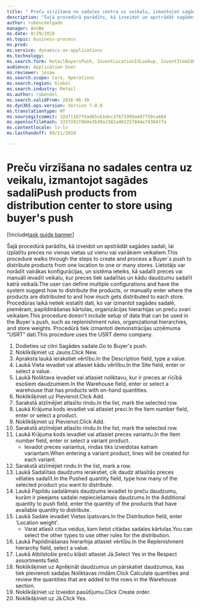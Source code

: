 ```yaml
--- 
title: " Preču virzīšana no sadales centra uz veikalu, izmantojot sagādes sadali"
description: "Šajā procedūrā parādīts, kā izveidot un apstrādāt sagādes sadali, lai izplatītu preces no vienas vietas uz vienu vai vairākiem veikaliem."
author: rubencdelgado
manager: AnnBe
ms.date: 8/29/2018
ms.topic: business-process
ms.prod: 
ms.service: dynamics-ax-applications
ms.technology: 
ms.search.form: RetailBuyersPush, InventLocationIdLookup, InventItemIdLookupSimple, RetailReplenishmentTreeLookup
audience: Application User
ms.reviewer: josaw
ms.search.scope: Core, Operations
ms.search.region: Global
ms.search.industry: Retail
ms.author: rubendel
ms.search.validFrom: 2016-06-30
ms.dyn365.ops.version: Version 7.0.0
ms.translationtype: HT
ms.sourcegitcommit: 32d71167fdad65cb1dec37671999a497759ca484
ms.openlocfilehash: 3337241f8b0e3b30a3382a402257844e7438477a
ms.contentlocale: lv-lv
ms.lasthandoff: 09/11/2018

---
```

# <a name="push-products-from-distribution-center-to-store-using-buyers-push"></a><span data-ttu-id="c32cc-103"> Preču virzīšana no sadales centra uz veikalu, izmantojot sagādes sadali</span><span class="sxs-lookup"><span data-stu-id="c32cc-103">Push products from distribution center to store using buyer's push</span></span>

[!include[task guide banner](../includes/task-guide-banner.md)]

<span data-ttu-id="c32cc-104">Šajā procedūrā parādīts, kā izveidot un apstrādāt sagādes sadali, lai izplatītu preces no vienas vietas uz vienu vai vairākiem veikaliem.</span><span class="sxs-lookup"><span data-stu-id="c32cc-104">This procedure walks through the steps to create and process a Buyer´s push to distribute products from one location to one or many stores.</span></span> <span data-ttu-id="c32cc-105">Lietotājs var norādīt vairākas konfigurācijas, un sistēma ieteiks, kā sadalīt preces vai manuāli ievadīt veikalu, kur preces tiek sadalītas un kādu daudzumu sadalīt katrā veikalā.</span><span class="sxs-lookup"><span data-stu-id="c32cc-105">The user can define multiple configurations and have the system suggest how to distribute the products, or manually enter where the products are distributed to and how much gets distributed to each store.</span></span> <span data-ttu-id="c32cc-106">Procedūras laikā netiek iestatīti dati, ko var izmantot sagādes sadalē, piemēram, papildināšanas kārtulas, organizācijas hierarhijas un preču svari veikalam.</span><span class="sxs-lookup"><span data-stu-id="c32cc-106">This procedure doesn't include setup of data that can be used in the Buyer´s push, such as replenishment rules, organizational hierarchies, and store weights.</span></span> <span data-ttu-id="c32cc-107">Procedūrā tiek izmantoti demonstrācijas uzņēmuma “USRT” dati.</span><span class="sxs-lookup"><span data-stu-id="c32cc-107">This procedure uses the USRT demo company.</span></span>

1. <span data-ttu-id="c32cc-108">Dodieties uz cilni Sagādes sadale.</span><span class="sxs-lookup"><span data-stu-id="c32cc-108">Go to Buyer's push.</span></span>
2. <span data-ttu-id="c32cc-109">Noklikšķiniet uz Jauns.</span><span class="sxs-lookup"><span data-stu-id="c32cc-109">Click New.</span></span>
3. <span data-ttu-id="c32cc-110">Apraksta laukā ierakstiet vērtību.</span><span class="sxs-lookup"><span data-stu-id="c32cc-110">In the Description field, type a value.</span></span>
4. <span data-ttu-id="c32cc-111">Laukā Vieta ievadiet vai atlasiet kādu vērtību.</span><span class="sxs-lookup"><span data-stu-id="c32cc-111">In the Site field, enter or select a value.</span></span>
5. <span data-ttu-id="c32cc-112">Laukā Noliktava ievadiet vai atlasiet noliktavu, kur ir preces ar rīcībā esošiem daudzumiem.</span><span class="sxs-lookup"><span data-stu-id="c32cc-112">In the Warehouse field, enter or select a warehouse that has products with on-hand quantities.</span></span>
6. <span data-ttu-id="c32cc-113">Noklikšķiniet uz Pievienot.</span><span class="sxs-lookup"><span data-stu-id="c32cc-113">Click Add.</span></span>
7. <span data-ttu-id="c32cc-114">Sarakstā atzīmējiet atlasīto rindu.</span><span class="sxs-lookup"><span data-stu-id="c32cc-114">In the list, mark the selected row.</span></span>
8. <span data-ttu-id="c32cc-115">Laukā Krājuma kods ievadiet vai atlasiet preci.</span><span class="sxs-lookup"><span data-stu-id="c32cc-115">In the Item number field, enter or select a product.</span></span>
9. <span data-ttu-id="c32cc-116">Noklikšķiniet uz Pievienot.</span><span class="sxs-lookup"><span data-stu-id="c32cc-116">Click Add.</span></span>
10. <span data-ttu-id="c32cc-117">Sarakstā atzīmējiet atlasīto rindu.</span><span class="sxs-lookup"><span data-stu-id="c32cc-117">In the list, mark the selected row.</span></span>
11. <span data-ttu-id="c32cc-118">Laukā Krājuma kods ievadiet vai atlasiet preces variantu.</span><span class="sxs-lookup"><span data-stu-id="c32cc-118">In the Item number field, enter or select a variant product.</span></span>
    * <span data-ttu-id="c32cc-119">Ievadot preces variantus, rindas tiks izveidotas katram variantam.</span><span class="sxs-lookup"><span data-stu-id="c32cc-119">When entering a variant product, lines will be created for each variant.</span></span>  
12. <span data-ttu-id="c32cc-120">Sarakstā atzīmējiet rindu.</span><span class="sxs-lookup"><span data-stu-id="c32cc-120">In the list, mark a row.</span></span>
13. <span data-ttu-id="c32cc-121">Laukā Sadalītais daudzums ierakstiet, cik daudz atlasītās preces vēlaties sadalīt.</span><span class="sxs-lookup"><span data-stu-id="c32cc-121">In the Pushed quantity field, type how many of the selected product you want to distribute.</span></span>
14. <span data-ttu-id="c32cc-122">Laukā Papildu sadalāmais daudzums ievadiet to preču daudzumu, kurām ir pieejams sadalei nepieciešamais daudzums.</span><span class="sxs-lookup"><span data-stu-id="c32cc-122">In the Additional quantity to push field, enter the quantity of the products that have available quantity to distribute.</span></span>
15. <span data-ttu-id="c32cc-123">Laukā Sadale ievadiet Vietas īpatsvars.</span><span class="sxs-lookup"><span data-stu-id="c32cc-123">In the Distribution field, enter 'Location weight'.</span></span>
    * <span data-ttu-id="c32cc-124">Varat atlasīt citus veidus, kam lietot citādas sadales kārtulas.</span><span class="sxs-lookup"><span data-stu-id="c32cc-124">You can select the other types to use other rules for the distribution.</span></span>  
16. <span data-ttu-id="c32cc-125">Laukā Papildināšanas hierarhija atlasiet vērtību.</span><span class="sxs-lookup"><span data-stu-id="c32cc-125">In the Replenishment hierarchy field, select a value.</span></span>
17. <span data-ttu-id="c32cc-126">Laukā Atbilstošie preču klāsti atlasiet Jā.</span><span class="sxs-lookup"><span data-stu-id="c32cc-126">Select Yes in the Respect assortments field.</span></span>
18. <span data-ttu-id="c32cc-127">Noklikšķiniet uz Aprēķināt daudzumus un pārskatiet daudzumus, kas tiek pievienoti sadaļas Noliktavas rindām.</span><span class="sxs-lookup"><span data-stu-id="c32cc-127">Click Calculate quantities and review the quantities that are added to the rows in the Warehouse section.</span></span>
19. <span data-ttu-id="c32cc-128">Noklikšķiniet uz Izveidot pasūtījumu.</span><span class="sxs-lookup"><span data-stu-id="c32cc-128">Click Create order.</span></span>
20. <span data-ttu-id="c32cc-129">Noklikšķiniet uz Jā.</span><span class="sxs-lookup"><span data-stu-id="c32cc-129">Click Yes.</span></span>


